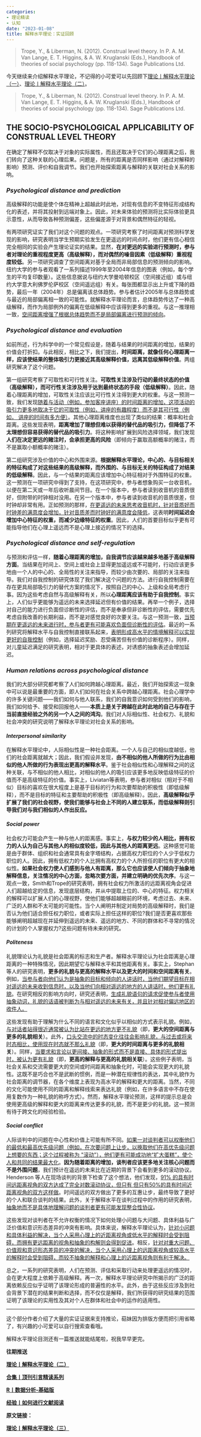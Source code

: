 ```yaml
---
categories:
- 理论精读
- 认知
date: "2023-01-08"
title: 解释水平理论：实证回顾
---
```


> Trope, Y., & Liberman, N. (2012). Construal level theory. In P. A. M. Van Lange, E. T. Higgins, & A. W. Kruglanski (Eds.), Handbook of theories of social psychology (pp. 118-134). Sage Publications Ltd. 

<!--more-->

今天继续来介绍解释水平理论，不记得的小可爱可以先回顾下[理论丨解释水平理论（一）](https://mp.weixin.qq.com/s?__biz=MzIwMDk1OTM2OQ==&mid=2247487631&idx=1&sn=cd8ab9dcc81cb1d1f2ddfd828ff372d6&chksm=96f46469a183ed7fba8a3ba1d3a63d42f7e3a95085d23e799d8405b675295a3e264f2f678cc2&token=670193220&lang=zh_CN#rd)、[理论丨解释水平理论（二）](https://mp.weixin.qq.com/s?__biz=MzIwMDk1OTM2OQ==&mid=2247487668&idx=1&sn=73f261f357880f43eb6a5799d170ebc6&chksm=96f46452a183ed440050739f2e7cfad1984ae69be1ca5c284b1508944f1c77520dd4bd80bea7&token=989463205&lang=zh_CN#rd)。

> Trope, Y., & Liberman, N. (2012). Construal level theory. In P. A. M. Van Lange, E. T. Higgins, & A. W. Kruglanski (Eds.), Handbook of theories of social psychology (pp. 118-134). Sage Publications Ltd. 

## THE SOCIO-PSYCHOLOGICAL APPLICABILITY OF CONSTRUAL LEVEL THEORY

在确定了解释不仅取决于对象的实际属性，而且还取决于它们的心理距离之后，我们转向了这种关联的心理后果。问题是，所有的距离是否同样影响（通过对解释的影响）预测、评价和自我调节。我们也开始探索距离与解释的关联对社会关系的影响。

### *Psychological distance and prediction*
高级解释的功能是使个体在精神上超越此时此地，对现有信息的不变特征形成结构化的表述，并将其投射到远端对象上。因此，对未来体验的预测将比实际体验更具示意性，从而导致各种预测偏差，这些偏差源于对背景和偶然特征的轻视。

有两项研究证实了我们对这个问题的观点。一项研究考察了时间距离对预测科学发现的影响，研究表明当学生预期实验发生在更遥远的时间点时，他们更有信心相信完全相同的实验会产生理论证实的结果。显然，**在对更远的实验进行预测时，参与者对理论的重视程度更高（高级解释），而对偶然的噪音因素（低级解释）重视程度较低**。另一项研究调查了空间距离对基于全局而非局部信息的预测倾向的影响。纽约大学的参与者观看了一系列描述1999年至2004年信息的图表（例如，每个学生的平均复印数量）。这些信息据说与纽约大学曼哈顿校区（空间接近组）或与纽约大学意大利佛罗伦萨校区（空间遥远组）有关。每张图都显示出上升或下降的趋势，最后一年（2004年）总是偏离该总体趋势。参与者估计2005年与总体趋势或与最近的局部偏离相一致的可能性。就解释水平理论而言，总体趋势传达了一种高级解释，而作为局部例外的偏离在低级解释中应该得到更多的重视。与这一推理相一致，<u>空间距离增强了根据总体趋势而不是局部偏离进行预测的倾向</u>。

### *Psychological distance and evaluation*
如前所述，行为科学中的一个常见假设是，随着与结果的时间距离的增加，结果的价值会打折扣。与此相反，相比之下，我们提出，**时间距离，就像任何心理距离一样，应该使结果的整体吸引力更接近其高级解释价值，远离其低级解释价值**。两组研究解决了这个问题。

第一组研究考察了可取性和可行性关注。**可取性关注涉及行动的最终状态的价值（高级解释），而可行性关注涉及用于达到最终状态的手段（低级解释）**。因此，随着心理距离的增加，可取性关注应该比可行性关注得到更大的权重。与这一预测一致，我们发现<u>随着与活动（例如，参加客座讲座）的时间距离的增加，这项活动的吸引力更多地取决于它的可取性（例如，讲座的有趣程度）而不是其可行性（例如， 讲座的时间有多方便）</u>。其他心理距离维度也出现了类似的结果：概率和社会距离。这些发现表明，**距离增加了理想但难以获得的替代品的吸引力，但降低了不太理想但容易获得的替代品的吸引力**。将这种影响扩展到风险选择领域，我们发现**人们在决定更远的赌注时，会承担更高的风险**（即倾向于赢取高额概率的赌注，而不是赢取小额概率的赌注）。

第二组研究涉及价值的中心和外围来源。**根据解释水平理论，中心的、与目标相关的特征构成了对这些结果的高级解释，而外围的、与目标无关的特征构成了对结果的低级解释**。因此，与一个结果的距离应该增加中心特征相对于外围特征的权重。这一预测在一项研究中得到了支持，在这项研究中，参与者想象购买一台收音机，以便在第二天或一年后收听晨间节目。在一个版本中，参与者读到收音机的音质很好，但附带的时钟相对没用。在另一个版本中，参与者读到收音机的音质很差，但时钟却非常有用。正如预测的那样，<u>在更遥远的未来思考收音机时，针对音质好而时钟差的满意度会增加，针对音质差而时钟好的满意度会降低</u>，这表明**时间延迟会增加中心特征的权重，而减少边缘特征的权重**。因此，人们的首要目标似乎更有可能指导他们在心理上遥远而不是心理上接近的情况下的选择。

### *Psychological distance and self-regulation*

与预测和评估一样，**随着心理距离的增加，自我调节应该越来越多地基于高级解释方面**。当结果在时间上、空间上或社会上显得更加遥远或不可能时，行动应该更多地由一个人的中心的、全局性的关注来指导，而较少由次要的、局部的关注来指导。我们对自我控制的研究体现了我们解决这个问题的方法。进行自我控制需要在存在更具局部吸引力的替代方案的情况下，按照自己的中心、上级和全局考虑行事。因为这些考虑自然与高级解释有关，所以**心理距离应该有助于自我控制**。事实上，人们似乎更能够为遥远的未来选择延迟但有价值的结果。再举一个例子，选择对自己的能力进行负面但诊断性的评估，而不是奉承但非诊断性的评估，需要优先考虑自我改善的长期利益，而不是对感觉良好的次要关注。与这一预测一致，<u>当预期在更遥远的未来进行时，参与者更有可能喜欢负面但诊断性的评估</u>。最近的一系列研究将解释水平与自我控制直接联系起来，<u>表明形成高水平的情境解释可以实现更好的自我控制</u>（例如，选择延迟奖励、忍受痛苦但有价值的诊断程序）。同样，对儿童延迟满足的研究表明，相对于更具体的表述，对诱惑的抽象表述会增加延迟。

### *Human relations across psychological distance*
我们的大部分研究都考察了人们如何跨越心理距离。最近，我们开始探索这一现象中可以说是最重要的方面，即人们如何在社会关系中跨越心理距离。社会心理学中的许多关键问题——我们如何与他人联系，我们的自我意识如何受到他们的影响，我们如何给予、接受和回报他人——**本质上是关于跨越在此时此地的自己与存在于当前直接经验之外的另一个人之间的鸿沟**。我们对人际相似性、社会权力、礼貌和社会冲突的研究说明了解释水平理论对社会关系的影响。

#### *Interpersonal similarity*

在解释水平理论中，人际相似性是一种社会距离。一个人与自己的相似度越低，他们的社会距离就越大；因此，我们假设并发现，**由不相似的他人所做的行为比由相似的他人所做的行为表现出更高的解释水平**。鉴于社会相似性和心理解释之间的这种关联，与不相似的他人相比，对相似的他人的吸引应该更多地反映低级特征的价值而不是高级特征的价值。事实上，Liviatan等表明，参与者对相似（相对于不相似）目标的喜欢在很大程度上是基于目标的行为和次要帮助的积极性（即低级解释），而不是目标的特征和主要帮助的积极性（即高级解释）。因此，**高级解释似乎扩展了我们的社会视野，使我们能够与社会上不同的人建立联系，而低级解释则引导我们对与我们相似的人作出反应。**

#### *Social power*
社会权力可能会产生一种与他人的距离感。事实上，**与权力较少的人相比，拥有权力的人认为自己与其他人的相似度较低，因此与其他人的距离更远**。这种感觉可能是由于群体、组织和社会通常具有金字塔结构，占据高权力职位的个人少于低权力职位的人。因此，拥有低权力的个人比拥有高权力的个人所担任的职位有更大的相似性。**如果社会权力使人们感到与他人有距离，那么它也应该使人们倾向于抽象地解释信息，关注情况的中心方面，忽略次要方面，并建立明确的优先次序**。与这一观点一致，Smith和Trope的研究表明，拥有社会权力所激活的远距离视角会促进人们超越给定的信息，发现底层结构，并从中提取上位的、中心的特征。权力相关的解释可以扩展人们的心理视野，使他们能够超越眼前的环境，考虑过去、未来、广泛的人群和不太可能的可能性。当个人阐明并制定对局势的高级解释时，我们是否认为他们适合担任权力职位，或者实际上担任这样的职位?我们是否更喜欢那些能够阐明超越现在并延伸到遥远的未来、遥远的地方、不同的群体和不寻常的情况的计划的个人掌握权力?这些问题有待未来的研究。

#### *Politeness*
礼貌理论认为礼貌是社会距离的标志和生产者。解释水平理论认为社会距离是心理距离的一种特殊情况，因此期望它与解释水平和其他距离有关。事实上，Stephan等人的研究表明，**更多的礼貌与更高的解释水平以及更大的时间和空间距离有关**。例如，<u>当参与者向他们认为是抽象的目标和倾向的人讲话时，当他们期望目标在相对遥远的未来收到信息时，以及当他们向相对遥远的地方的人讲话时，他们更有礼貌</u>。在研究相反的影响方向时，研究还表明，<u>生成礼貌语句的请求促使参与者使用抽象动词，礼貌的话语被判断为与相对遥远的未来有关，并且针对相对偏远地区的收件人。</u>

这些发现有助于理解为什么不同的语言和文化似乎以相似的方式表示礼貌。例如，<u>与对话者站得很近通常被认为比站在更远的地方更不礼貌</u>（即，**更大的空间距离与更多的礼貌相关**）。此外，<u>口头交流中的时态变化往往会影响礼貌，与过去或将来时态相比，使用现在时态就不那么礼貌</u>（即，**更大的时间距离与更多的礼貌相关**）。同样，<u>当要求和言论以更间接、抽象的形式而不是直接、具体的形式提出时，被认为更有礼貌</u>（即，**更高的解释与更高的礼貌相关联**）。这些例子表明，当社会关系和交流需要更大的空间或时间距离和抽象化时，可能会实现更大的礼貌性。这既不是巧合也不是武断的惯例，而是一种潜在规律性的表达，其中礼貌作为社会距离的调节器，在各个维度上表现为高水平的解释和更大的距离。当然，不同的文化可能使用不同的距离和解释线索来表达礼貌（例如，在许多语言中不存在使用复数作为一种礼貌的称呼方式）。然而，解释水平理论预测，这样的提示总是会使用更高级的解释和更大的距离来传达更多的礼貌，而不是更少的礼貌。这一预测有待于跨文化的经验检验。

#### *Social conflict*

人际谈判中的问题在中心性和价值上可能有所不同。<u>如果一对谈判者可以权衡他们的最低和最高优先级问题（例如，在次要问题上让步，以换取他们在高优先级问题上想要的东西；这个过程被称为 "滚动"），他们更有可能成功地“扩大蛋糕”，使个人和共同的结果最大化</u>。**因为随着距离的增加，谈判者应该更多地关注核心问题而不是外围问题**，我们预计在遥远的未来比在近期的背景下会看到更多的滚动协议。 Henderson 等人在现场谈判的背景下检查了这个想法，他们发现，<u>91% 的具有时间远距离视角的双方达成了完全对数滚动协议，但只有 但只有50%的具有时间近距离视角的双方这样做</u>。时间遥远的双方做出了更多的互惠让步，最终导致了更好的个人和联合谈判的结果。此外，关于解释水平在谈判过程中的作用的研究表明，<u>抽象地而不是具体地理解问题的谈判者更有可能发现整合性协议</u>。

这些发现对谈判者在不允许权衡的情况下如何处理小问题与大问题、具体利益与广泛价值和意识形态差异的冲突有影响。具体来说，解释水平理论认为，<u>针对小问题和具体利益的解决，当个人采用心理上的近距离视角或低水平的解释时会受到阻碍，而拥有更远距离的视角和抽象的构解则会得到促进</u>。相反，<u>针对对重大问题、价值观和意识形态差异的冲突的解决，当个人采用心理上的远距离视角或较高水平的解释时会受到阻碍，而较不抽象的解释和心理上的近距离视角则有利于解决。</u>

总之，一系列的研究表明，人们在预测、评估和采取行动来处理更遥远的情况时，会在更大程度上依赖于高级解释。再一次，解释水平理论研究中所揭示的广泛的距离依赖反应似乎证明了该理论形成的普遍性的水平。此外，由于这些反应涉及到社会背景下潜在的结果判断和选择，而不仅仅是解释，我们所获得的研究结果的范围证明了该理论的实用性及其对个人在群体和社会中的运作的适用性。

---
这个部分作者介绍了大量的实证证据来支持推论，萜妹因为排版方便而把引用省略了，有兴趣的小可爱可以自行搜索查看哦。

解释水平理论目测还有一篇推送就能结尾啦，祝我早早更完。

**往期推送**

**[理论丨解释水平理论（二）](https://mp.weixin.qq.com/s?__biz=MzIwMDk1OTM2OQ==&mid=2247487668&idx=1&sn=73f261f357880f43eb6a5799d170ebc6&chksm=96f46452a183ed440050739f2e7cfad1984ae69be1ca5c284b1508944f1c77520dd4bd80bea7&token=989463205&lang=zh_CN#rd)**

**[合集丨顶刊引言精读系列](https://mp.weixin.qq.com/s?__biz=MzIwMDk1OTM2OQ==&mid=2247487764&idx=1&sn=a016ae49bbe0a62b70b4432b86a28b27&chksm=96f465f2a183ece45e29cf902acbfaab5a22ab48462fc702ed4dcf12efce2fccbcb5d75a6b44#rd)**

**[R丨数据分析-基础版](https://mp.weixin.qq.com/s?__biz=MzIwMDk1OTM2OQ==&mid=2247487615&idx=1&sn=1bb580d5076098680606970eaeeedf34&chksm=96f46499a183ed8f7a238aceaf70d35e6ef6ef3eebdfe14bc8222b4e4e010a8ac7a30e23f0f5&token=1897272759&lang=zh_CN#rd)**

**[经验丨如何进行文献阅读](https://mp.weixin.qq.com/s?__biz=MzIwMDk1OTM2OQ==&mid=2247487355&idx=1&sn=8b7d29da8724e5b54455fbc1bbab0d6c&chksm=96f47b9da183f28b6beabad99e938907dd7a43fa2821bc2543266206acc93cbcdef60664b80c&token=428852987&lang=zh_CN#rd)**

**原文链接：**

**[理论丨解释水平理论（三）](https://mp.weixin.qq.com/s?__biz=MzIwMDk1OTM2OQ==&mid=2247487854&idx=1&sn=56a7160f0162a784db05fdfc46071bb4&chksm=96f46588a183ec9e0a70f0c86abdc929785e8d25a56e10335f4b4c36ea3fcc556c81aba0dbc7&token=1585495328&lang=zh_CN#rd)**

